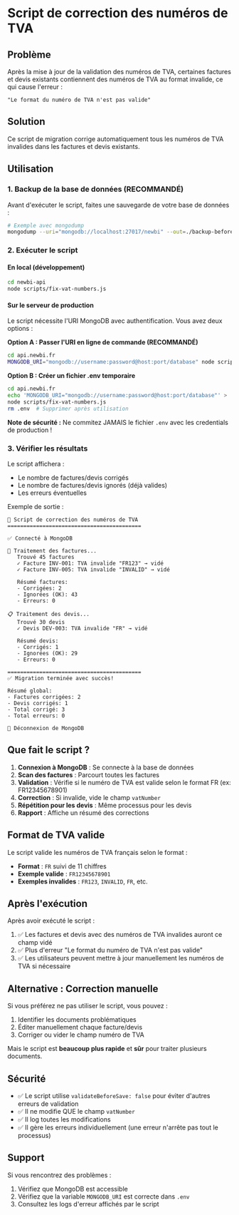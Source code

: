 # Script de correction des numéros de TVA

## Problème

Après la mise à jour de la validation des numéros de TVA, certaines factures et devis existants contiennent des numéros de TVA au format invalide, ce qui cause l'erreur :

```
"Le format du numéro de TVA n'est pas valide"
```

## Solution

Ce script de migration corrige automatiquement tous les numéros de TVA invalides dans les factures et devis existants.

## Utilisation

### 1. Backup de la base de données (RECOMMANDÉ)

Avant d'exécuter le script, faites une sauvegarde de votre base de données :

```bash
# Exemple avec mongodump
mongodump --uri="mongodb://localhost:27017/newbi" --out=./backup-before-vat-fix
```

### 2. Exécuter le script

#### En local (développement)

```bash
cd newbi-api
node scripts/fix-vat-numbers.js
```

#### Sur le serveur de production

Le script nécessite l'URI MongoDB avec authentification. Vous avez deux options :

**Option A : Passer l'URI en ligne de commande (RECOMMANDÉ)**

```bash
cd api.newbi.fr
MONGODB_URI="mongodb://username:password@host:port/database" node scripts/fix-vat-numbers.js
```

**Option B : Créer un fichier .env temporaire**

```bash
cd api.newbi.fr
echo 'MONGODB_URI="mongodb://username:password@host:port/database"' > .env
node scripts/fix-vat-numbers.js
rm .env  # Supprimer après utilisation
```

**Note de sécurité :** Ne commitez JAMAIS le fichier `.env` avec les credentials de production !

### 3. Vérifier les résultats

Le script affichera :
- Le nombre de factures/devis corrigés
- Le nombre de factures/devis ignorés (déjà valides)
- Les erreurs éventuelles

Exemple de sortie :

```
🔧 Script de correction des numéros de TVA
==========================================

✅ Connecté à MongoDB

📄 Traitement des factures...
   Trouvé 45 factures
   ✓ Facture INV-001: TVA invalide "FR123" → vidé
   ✓ Facture INV-005: TVA invalide "INVALID" → vidé

   Résumé factures:
   - Corrigées: 2
   - Ignorées (OK): 43
   - Erreurs: 0

📋 Traitement des devis...
   Trouvé 30 devis
   ✓ Devis DEV-003: TVA invalide "FR" → vidé

   Résumé devis:
   - Corrigés: 1
   - Ignorées (OK): 29
   - Erreurs: 0

==========================================
✅ Migration terminée avec succès!

Résumé global:
- Factures corrigées: 2
- Devis corrigés: 1
- Total corrigé: 3
- Total erreurs: 0

🔌 Déconnexion de MongoDB
```

## Que fait le script ?

1. **Connexion à MongoDB** : Se connecte à la base de données
2. **Scan des factures** : Parcourt toutes les factures
3. **Validation** : Vérifie si le numéro de TVA est valide selon le format FR (ex: FR12345678901)
4. **Correction** : Si invalide, vide le champ `vatNumber`
5. **Répétition pour les devis** : Même processus pour les devis
6. **Rapport** : Affiche un résumé des corrections

## Format de TVA valide

Le script valide les numéros de TVA français selon le format :
- **Format** : `FR` suivi de 11 chiffres
- **Exemple valide** : `FR12345678901`
- **Exemples invalides** : `FR123`, `INVALID`, `FR`, etc.

## Après l'exécution

Après avoir exécuté le script :

1. ✅ Les factures et devis avec des numéros de TVA invalides auront ce champ vidé
2. ✅ Plus d'erreur "Le format du numéro de TVA n'est pas valide"
3. ✅ Les utilisateurs peuvent mettre à jour manuellement les numéros de TVA si nécessaire

## Alternative : Correction manuelle

Si vous préférez ne pas utiliser le script, vous pouvez :

1. Identifier les documents problématiques
2. Éditer manuellement chaque facture/devis
3. Corriger ou vider le champ numéro de TVA

Mais le script est **beaucoup plus rapide** et **sûr** pour traiter plusieurs documents.

## Sécurité

- ✅ Le script utilise `validateBeforeSave: false` pour éviter d'autres erreurs de validation
- ✅ Il ne modifie QUE le champ `vatNumber`
- ✅ Il log toutes les modifications
- ✅ Il gère les erreurs individuellement (une erreur n'arrête pas tout le processus)

## Support

Si vous rencontrez des problèmes :
1. Vérifiez que MongoDB est accessible
2. Vérifiez que la variable `MONGODB_URI` est correcte dans `.env`
3. Consultez les logs d'erreur affichés par le script
